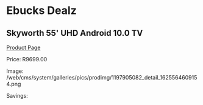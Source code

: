 
# Ebucks Dealz
## Skyworth 55' UHD Android 10.0 TV
[Product Page](https://www.ebucks.com/web/shop/productSelected.do?prodId=1197905082&catId=864916175)

Price: R9699.00

Image: /web/cms/system/galleries/pics/prodimg/1197905082_detail_1625564609154.png

Savings: 


	